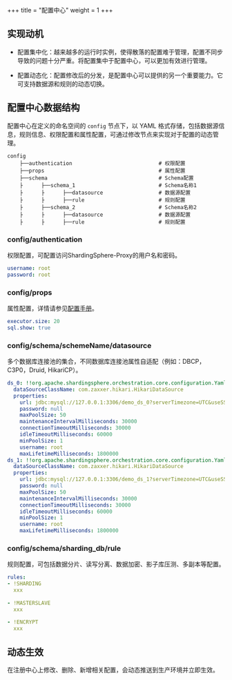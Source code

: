 +++
title = "配置中心"
weight = 1
+++

## 实现动机

- 配置集中化：越来越多的运行时实例，使得散落的配置难于管理，配置不同步导致的问题十分严重。将配置集中于配置中心，可以更加有效进行管理。

- 配置动态化：配置修改后的分发，是配置中心可以提供的另一个重要能力。它可支持数据源和规则的动态切换。

## 配置中心数据结构

配置中心在定义的命名空间的 `config` 节点下，以 YAML 格式存储，包括数据源信息，规则信息、权限配置和属性配置，可通过修改节点来实现对于配置的动态管理。

```
config
    ├──authentication                            # 权限配置
    ├──props                                     # 属性配置
    ├──schema                                    # Schema配置
    ├      ├──schema_1                           # Schema名称1
    ├      ├      ├──datasource                  # 数据源配置
    ├      ├      ├──rule                        # 规则配置
    ├      ├──schema_2                           # Schema名称2
    ├      ├      ├──datasource                  # 数据源配置
    ├      ├      ├──rule                        # 规则配置
```

### config/authentication

权限配置，可配置访问ShardingSphere-Proxy的用户名和密码。

```yaml
username: root
password: root
```

### config/props

属性配置，详情请参见[配置手册](/cn/manual/shardingsphere-jdbc/configuration/)。

```yaml
executor.size: 20
sql.show: true
```

### config/schema/schemeName/datasource

多个数据库连接池的集合，不同数据库连接池属性自适配（例如：DBCP，C3P0，Druid, HikariCP）。

```yaml
ds_0: !!org.apache.shardingsphere.orchestration.core.configuration.YamlDataSourceConfiguration
  dataSourceClassName: com.zaxxer.hikari.HikariDataSource
  properties:
    url: jdbc:mysql://127.0.0.1:3306/demo_ds_0?serverTimezone=UTC&useSSL=false
    password: null
    maxPoolSize: 50
    maintenanceIntervalMilliseconds: 30000
    connectionTimeoutMilliseconds: 30000
    idleTimeoutMilliseconds: 60000
    minPoolSize: 1
    username: root
    maxLifetimeMilliseconds: 1800000
ds_1: !!org.apache.shardingsphere.orchestration.core.configuration.YamlDataSourceConfiguration
  dataSourceClassName: com.zaxxer.hikari.HikariDataSource
  properties:
    url: jdbc:mysql://127.0.0.1:3306/demo_ds_1?serverTimezone=UTC&useSSL=false
    password: null
    maxPoolSize: 50
    maintenanceIntervalMilliseconds: 30000
    connectionTimeoutMilliseconds: 30000
    idleTimeoutMilliseconds: 60000
    minPoolSize: 1
    username: root
    maxLifetimeMilliseconds: 1800000
```

### config/schema/sharding_db/rule

规则配置，可包括数据分片、读写分离、数据加密、影子库压测、多副本等配置。

```yaml
rules:
- !SHARDING
  xxx
  
- !MASTERSLAVE
  xxx
  
- !ENCRYPT
  xxx
```

## 动态生效

在注册中心上修改、删除、新增相关配置，会动态推送到生产环境并立即生效。